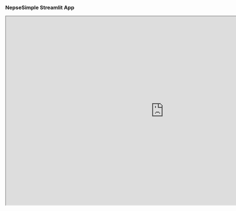 ### NepseSimple Streamlit App

<iframe src="https://nepsesimple.streamlit.app/" width="1000" height="600"></iframe>
